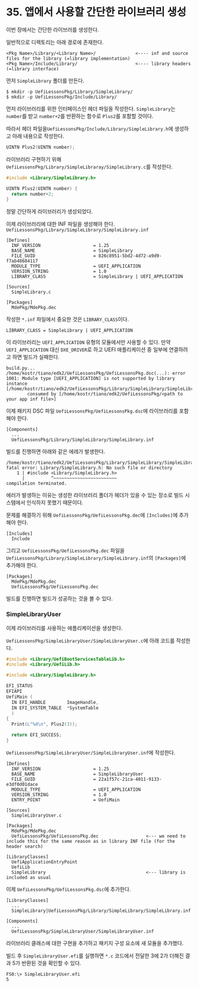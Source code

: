 # 35. 앱에서 사용할 간단한 라이브러리 생성

이번 장에서는 간단한 라이브러를 생성한다.

일반적으로 디렉토리는 아래 경로에 존재한다.

```
<Pkg Name>/Library/<Library Name>/               <---- inf and source files for the library (=library implementation)
<Pkg Name>/Include/Library/                      <---- library headers (=library interface)
```

먼저 `SimpleLibrary` 폴더를 만든다.

```
$ mkdir -p UefiLessonsPkg/Library/SimpleLibrary/
$ mkdir -p UefiLessonsPkg/Include/Library/
```

먼저 라이브러리를 위한 인터페이스인 헤더 파일을 작성한다. `SimpleLibrary`는 `number`를 받고 `number+2`를 반환하는 함수로 `Plus2`를 포함할 것이다.

따라서 헤더 파일을`UefiLessonsPkg/Include/Library/SimpleLibrary.h`에 생성하고 아래 내용으로 작성한다.

```c
UINTN Plus2(UINTN number);
```

라이브러리 구현하기 위해 `UefiLessonsPkg/Library/SimpleLibraray/SimpleLibrary.c`를 작성한다.

```c
#include <Library/SimpleLibrary.h>

UINTN Plus2(UINTN number) {
  return number+2;
}
```

정말 간단하게 라이브러리가 생성되었다.

이제 라이브러리에 대한 INF 파일을 생성해야 한다.\
`UefiLessonsPkg/Library/SimpleLibrary/SimpleLibrary.inf`

```
[Defines]
  INF_VERSION                    = 1.25
  BASE_NAME                      = SimpleLibrary
  FILE_GUID                      = 826c8951-5bd2-4d72-a9d9-f7ab48684117
  MODULE_TYPE                    = UEFI_APPLICATION
  VERSION_STRING                 = 1.0
  LIBRARY_CLASS                  = SimpleLibrary | UEFI_APPLICATION

[Sources]
  SimpleLibrary.c

[Packages]
  MdePkg/MdePkg.dec
```

작성한 `*.inf` 파일에서 중요한 것은 `LIBRARY_CLASS`이다.

```
LIBRARY_CLASS = SimpleLibrary | UEFI_APPLICATION
```

이 라이브러리는 `UEFI_APPLICATION` 유형의 모듈에서만  사용할 수 있다. 만약 `UEFI_APPLICATION` 대신 `DXE_DRIVER`로 하고 UEFI 애플리케이션 중 일부에 연결하려고 하면 빌드가 실패한다.

```
build.py...
/home/kostr/tiano/edk2/UefiLessonsPkg/UefiLessonsPkg.dsc(...): error 1001: Module type [UEFI_APPLICATION] is not supported by library instance [/home/kostr/tiano/edk2/UefiLessonsPkg/Library/SimpleLibrary/SimpleLibrary.inf]
        consumed by [/home/kostr/tiano/edk2/UefiLessonsPkg/<path to your app inf file>]
```

이제 패키지 DSC 파일 `UefiLessonsPkg/UefiLessonsPkg.dsc`에 라이브러리를 포함해야 한다.

```
[Components]
  ...
  UefiLessonsPkg/Library/SimpleLibrary/SimpleLibrary.inf
```

빌드를 진행하면 아래와 같은 에레가 발생한다.

```
/home/kostr/tiano/edk2/UefiLessonsPkg/Library/SimpleLibrary/SimpleLibrary.c:1:10: fatal error: Library/SimpleLibrary.h: No such file or directory
    1 | #include <Library/SimpleLibrary.h>
      |          ^~~~~~~~~~~~~~~~~~~~~~~~~
compilation terminated.
```

에러가 발생하는 이유는 생성한 라이브러리 폴더가 헤더가 있을 수 있는 장소로 빌드 시스템에서 인식하지 못했기 때문이다.

문제를 해결하기 위해 `UefiLessonsPkg/UefiLessonsPkg.dec`에 `[Includes]`에 추가해야 한다.

```
[Includes]
  Include
```

그리고 `UefiLessonsPkg/UefiLessonsPkg.dec` 파일을 `UefiLessonsPkg/Library/SimpleLibrary/SimpleLibrary.inf`의 `[Packages]`에 추가해야 한다.

```
[Packages]
  MdePkg/MdePkg.dec
  UefiLessonsPkg/UefiLessonsPkg.dec
```

빌드를 진행하면  빌드가 성공하는 것을 볼 수 있다.

### SimpleLibraryUser

이제 라이브러리를 사용하는 애플리케이션을 생성한다.

`UefiLessonsPkg/SimpleLibraryUser/SimpleLibraryUser.c`에 아래 코드를 작성한다.

```c
#include <Library/UefiBootServicesTableLib.h>
#include <Library/UefiLib.h>

#include <Library/SimpleLibrary.h>

EFI_STATUS
EFIAPI
UefiMain (
  IN EFI_HANDLE        ImageHandle,
  IN EFI_SYSTEM_TABLE  *SystemTable
  )
{
  Print(L"%d\n", Plus2(3));

  return EFI_SUCCESS;
}
```

`UefiLessonsPkg/SimpleLibraryUser/SimpleLibraryUser.inf`에 작성한다.

```
[Defines]
  INF_VERSION                    = 1.25
  BASE_NAME                      = SimpleLibraryUser
  FILE_GUID                      = 22a1f57c-21ca-4011-9133-e3df0d01dace
  MODULE_TYPE                    = UEFI_APPLICATION
  VERSION_STRING                 = 1.0
  ENTRY_POINT                    = UefiMain

[Sources]
  SimpleLibraryUser.c

[Packages]
  MdePkg/MdePkg.dec
  UefiLessonsPkg/UefiLessonsPkg.dec                  <--- we need to include this for the same reason as in library INF file (for the header search)

[LibraryClasses]
  UefiApplicationEntryPoint
  UefiLib
  SimpleLibrary                                      <--- library is included as usual
```

이제 `UefiLessonsPkg/UefiLessonsPkg.dsc`에 추가한다.

```
[LibraryClasses]
  ...
  SimpleLibrary|UefiLessonsPkg/Library/SimpleLibrary/SimpleLibrary.inf

[Components]
  ...
  UefiLessonsPkg/SimpleLibraryUser/SimpleLibraryUser.inf
```

라이브러리 클래스에 대한 구현을 추가하고 패키지 구성 요소에 새 모듈을 추가했다.

빌드 후 `SimpleLibraryUser.efi`를 실행하면 `*.c` 코드에서 전달한 3에 2가 더해진 결과 5가 반환된 것을 확인할 수 있다.

```
FS0:\> SimpleLibraryUser.efi
5
```
